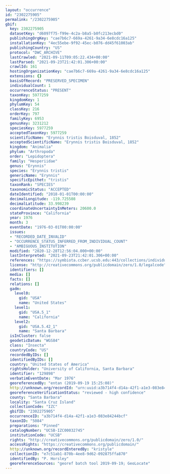 ```yaml
---
layout: "occurrence"
id: "2302275905"
permalink: "/2302275905"
gbif:
  key: 2302275905
  datasetKey: "d6097f75-f99e-4c2a-b8a5-b0fc213ecbd0"
  publishingOrgKey: "cae7b6c7-669a-4261-9a34-6e8cdc16a125"
  installationKey: "4ec55ebe-9f92-45ec-b076-dd45f61003ab"
  publishingCountry: "US"
  protocol: "DWC_ARCHIVE"
  lastCrawled: "2021-09-11T09:05:22.434+00:00"
  lastParsed: "2021-09-23T21:42:01.306+00:00"
  crawlId: 161
  hostingOrganizationKey: "cae7b6c7-669a-4261-9a34-6e8cdc16a125"
  extensions: {}
  basisOfRecord: "PRESERVED_SPECIMEN"
  individualCount: 1
  occurrenceStatus: "PRESENT"
  taxonKey: 5977259
  kingdomKey: 1
  phylumKey: 54
  classKey: 216
  orderKey: 797
  familyKey: 6953
  genusKey: 3231212
  speciesKey: 5977259
  acceptedTaxonKey: 5977259
  scientificName: "Erynnis tristis Boisduval, 1852"
  acceptedScientificName: "Erynnis tristis Boisduval, 1852"
  kingdom: "Animalia"
  phylum: "Arthropoda"
  order: "Lepidoptera"
  family: "Hesperiidae"
  genus: "Erynnis"
  species: "Erynnis tristis"
  genericName: "Erynnis"
  specificEpithet: "tristis"
  taxonRank: "SPECIES"
  taxonomicStatus: "ACCEPTED"
  dateIdentified: "2018-01-01T00:00:00"
  decimalLongitude: -119.725508
  decimalLatitude: 33.998239
  coordinateUncertaintyInMeters: 20600.0
  stateProvince: "California"
  year: 1976
  month: 3
  eventDate: "1976-03-01T00:00:00"
  issues:
  - "RECORDED_DATE_INVALID"
  - "OCCURRENCE_STATUS_INFERRED_FROM_INDIVIDUAL_COUNT"
  - "AMBIGUOUS_INSTITUTION"
  modified: "2020-12-28T12:56:04.000+00:00"
  lastInterpreted: "2021-09-23T21:42:01.306+00:00"
  references: "https://symbiota.ccber.ucsb.edu:443/collections/individual/index.php?occid=129898"
  license: "http://creativecommons.org/publicdomain/zero/1.0/legalcode"
  identifiers: []
  media: []
  facts: []
  relations: []
  gadm:
    level0:
      gid: "USA"
      name: "United States"
    level1:
      gid: "USA.5_1"
      name: "California"
    level2:
      gid: "USA.5.42_1"
      name: "Santa Barbara"
  isInCluster: false
  geodeticDatum: "WGS84"
  class: "Insecta"
  countryCode: "US"
  recordedByIDs: []
  identifiedByIDs: []
  country: "United States of America"
  rightsHolder: "University of California, Santa Barbara"
  identifier: "129898"
  verbatimEventDate: "Mar 1976"
  georeferencedBy: "entan (2019-09-19 15:25:08)"
  http://unknown.org/recordId: "urn:uuid:a3b714f4-d14a-42f1-a1e3-083e84244bcf"
  georeferenceVerificationStatus: "reviewed - high confidence"
  county: "Santa Barbara"
  locality: "Santa Cruz Island"
  collectionCode: "IZC"
  gbifID: "2302275905"
  occurrenceID: "a3b714f4-d14a-42f1-a1e3-083e84244bcf"
  taxonID: "5084"
  preparations: "Pinned"
  catalogNumber: "UCSB-IZC00032745"
  institutionCode: "UCSB"
  rights: "http://creativecommons.org/publicdomain/zero/1.0/"
  accessRights: "https://creativecommons.org/publicdomain/"
  http://unknown.org/recordEnteredBy: "kristyle"
  collectionID: "e7c51ab1-870b-4ee8-9d62-092875ffa870"
  identifiedBy: "P. Horsley"
  georeferenceSources: "georef batch tool 2019-09-19; GeoLocate"
---
```

